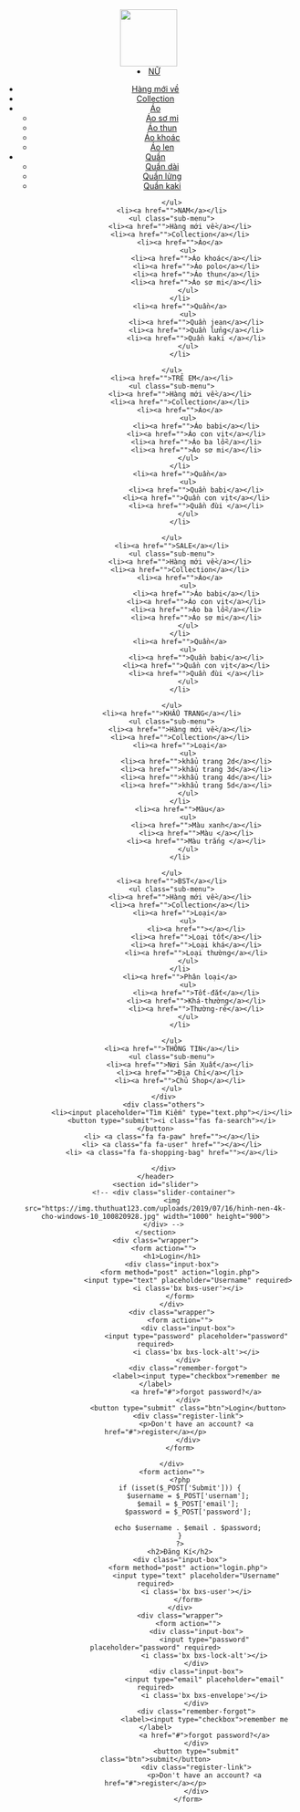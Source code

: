 <!DOCTYPE html>
<html>

<head>
    <meta charset="UTF-8">
    <meta name="viewport" content="width-device-width, initial-scale=1.0">
    <script src="https://kit.fontawesome.com/1147679ae7.js" crossorigin="=anonymous"></script>
    <link rel="stylesheet" href="style.css">
    <link href='https://unpkg.com/boxicons@2.1.4/css/boxicons.min.css' rel='stylesheet'>
    <link rel="images" href="images.css">
    <title>Shop yêu thương</title>
</head>

<body>
    <header>
        <div class="logo">
            <img src="https://tse3.explicit.bing.net/th?id=OIP.LowRa6MTrNmrogNCpGeuUwHaHV&pid=Api&P=0&h=180" width="100" height="100">
        </div>
        <div class="menu">
            <li><a href="">NỮ</a></li>
            <ul class="sub-menu">
                <li><a href="">Hàng mới về</a></li>
                <li><a href="">Collection</a></li>
                <li><a href="">Áo</a>
                    <ul>
                        <li><a href="">Áo sơ mi</a></li>
                        <li><a href="">Áo thun</a></li>
                        <li><a href="">Áo khoác</a></li>
                        <li><a href="">Áo len</a></li>
                    </ul>
                </li>
                <li><a href="">Quần</a>
                    <ul>
                        <li><a href="">Quần dài</a></li>
                        <li><a href="">Quần lửng</a></li>
                        <li><a href="">Quần kaki </a></li>
                    </ul>
                </li>

            </ul>
            <li><a href="">NAM</a></li>
            <ul class="sub-menu">
                <li><a href="">Hàng mới về</a></li>
                <li><a href="">Collection</a></li>
                <li><a href="">Áo</a>
                    <ul>
                        <li><a href="">Áo khoác</a></li>
                        <li><a href="">Áo polo</a></li>
                        <li><a href="">Áo thun</a></li>
                        <li><a href="">Áo sơ mi</a></li>
                    </ul>
                </li>
                <li><a href="">Quần</a>
                    <ul>
                        <li><a href="">Quần jean</a></li>
                        <li><a href="">Quần lửng</a></li>
                        <li><a href="">Quần kaki </a></li>
                    </ul>
                </li>

            </ul>
            <li><a href="">TRẺ EM</a></li>
            <ul class="sub-menu">
                <li><a href="">Hàng mới về</a></li>
                <li><a href="">Collection</a></li>
                <li><a href="">Áo</a>
                    <ul>
                        <li><a href="">Áo babi</a></li>
                        <li><a href="">Áo con vịt</a></li>
                        <li><a href="">Áo ba lỗ</a></li>
                        <li><a href="">Áo sơ mi</a></li>
                    </ul>
                </li>
                <li><a href="">Quần</a>
                    <ul>
                        <li><a href="">Quần babi</a></li>
                        <li><a href="">Quần con vịt</a></li>
                        <li><a href="">Quần đùi </a></li>
                    </ul>
                </li>

            </ul>
            <li><a href="">SALE</a></li>
            <ul class="sub-menu">
                <li><a href="">Hàng mới về</a></li>
                <li><a href="">Collection</a></li>
                <li><a href="">Áo</a>
                    <ul>
                        <li><a href="">Áo babi</a></li>
                        <li><a href="">Áo con vịt</a></li>
                        <li><a href="">Áo ba lỗ</a></li>
                        <li><a href="">Áo sơ mi</a></li>
                    </ul>
                </li>
                <li><a href="">Quần</a>
                    <ul>
                        <li><a href="">Quần babi</a></li>
                        <li><a href="">Quần con vịt</a></li>
                        <li><a href="">Quần đùi </a></li>
                    </ul>
                </li>

            </ul>
            <li><a href="">KHẨU TRANG</a></li>
            <ul class="sub-menu">
                <li><a href="">Hàng mới về</a></li>
                <li><a href="">Collection</a></li>
                <li><a href="">Loại</a>
                    <ul>
                        <li><a href="">khẩu trang 2d</a></li>
                        <li><a href="">khẩu trang 3d</a></li>
                        <li><a href="">khẩu trang 4d</a></li>
                        <li><a href="">khẩu trang 5d</a></li>
                    </ul>
                </li>
                <li><a href="">Màu</a>
                    <ul>
                        <li><a href="">Màu xanh</a></li>
                        <li><a href="">Màu </a></li>
                        <li><a href="">Màu trắng </a></li>
                    </ul>
                </li>

            </ul>
            <li><a href="">BST</a></li>
            <ul class="sub-menu">
                <li><a href="">Hàng mới về</a></li>
                <li><a href="">Collection</a></li>
                <li><a href="">Loại</a>
                    <ul>
                        <li><a href=""></a></li>
                        <li><a href="">Loại tốt</a></li>
                        <li><a href="">Loại khá</a></li>
                        <li><a href="">Loại thường</a></li>
                    </ul>
                </li>
                <li><a href="">Phân loại</a>
                    <ul>
                        <li><a href="">Tốt-đắt</a></li>
                        <li><a href="">Khá-thường</a></li>
                        <li><a href="">Thường-rẻ</a></li>
                    </ul>
                </li>

            </ul>
            <li><a href="">THÔNG TIN</a></li>
            <ul class="sub-menu">
                <li><a href="">Nơi Sản Xuất</a></li>
                <li><a href="">Địa Chỉ</a></li>
                <li><a href="">Chủ Shop</a></li>
            </ul>
        </div>
        <div class="others">
            <li><input placeholder="Tìm Kiếm" type="text.php"></i></li>
            <button type="submit"><i class="fas fa-search"></i></button>
            <li> <a class="fa fa-paw" href=""></a></li>
            <li> <a class="fa fa-user" href=""></a></li>
            <li> <a class="fa fa-shopping-bag" href=""></a></li>

        </div>
    </header>
    <section id="slider">
        <!-- <div class="slider-container">
            <img src="https://img.thuthuat123.com/uploads/2019/07/16/hinh-nen-4k-cho-windows-10_100820928.jpg" width="1000" height="900">
        </div> -->
    </section>
    <div class="wrapper">
        <form action="">
            <h1>Login</h1>
            <div class="input-box">
                <form method="post" action="login.php">
                    <input type="text" placeholder="Username" required>
                    <i class='bx bxs-user'></i>
                </form>
            </div>
            <div class="wrapper">
                <form action="">
                    <div class="input-box">
                        <input type="password" placeholder="password" required>
                        <i class='bx bxs-lock-alt'></i>
                    </div>
                    <div class="remember-forgot">
                        <label><input type="checkbox">remember me </label>
                        <a href="#">forgot password?</a>
                    </div>
                    <button type="submit" class="btn">Login</button>
                    <div class="register-link">
                        <p>Don't have an account? <a href="#">register</a></p>
                    </div>
                </form>

            </div>
            <form action="">
                <?php
                if (isset($_POST['Submit'])) {
                    $username = $_POST['usernam'];
                    $email = $_POST['email'];
                    $password = $_POST['password'];

                    echo $username . $email . $password;
                }
                ?>
                <h2>Đăng Kí</h2>
                <div class="input-box">
                    <form method="post" action="login.php">
                        <input type="text" placeholder="Username" required>
                        <i class='bx bxs-user'></i>
                    </form>
                </div>
                <div class="wrapper">
                    <form action="">
                        <div class="input-box">
                            <input type="password" placeholder="password" required>
                            <i class='bx bxs-lock-alt'></i>
                        </div>
                        <div class="input-box">
                            <input type="email" placeholder="email" required>
                            <i class='bx bxs-envelope'></i>
                        </div>
                        <div class="remember-forgot">
                            <label><input type="checkbox">remember me </label>
                            <a href="#">forgot password?</a>
                        </div>
                        <button type="submit" class="btn">submit</button>
                        <div class="register-link">
                            <p>Don't have an account? <a href="#">register</a></p>
                        </div>
                    </form>


</body>

</html>
<?php
if (isset($_POST['username']) && isset($_POST['password'])) {
    $username = $_POST['username'];
    $password = $_POST['password'];
    if ($username === 'your_username' && $password === 'your_password') {
        echo "Login successful. Welcome, $username!";
    } else {
        echo "Invalid username or password. Please try again.";
    }
} else {
    echo "Please enter username and password.";
}
?>

